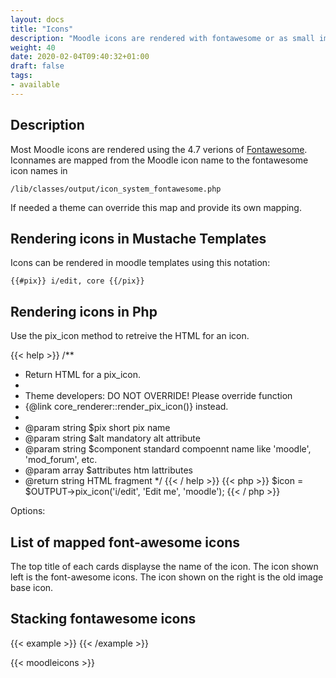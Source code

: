 ```yaml
---
layout: docs
title: "Icons"
description: "Moodle icons are rendered with fontawesome or as small images"
weight: 40
date: 2020-02-04T09:40:32+01:00
draft: false
tags:
- available
---
```


## Description

Most Moodle icons are rendered using the 4.7 verions of [Fontawesome](https://fontawesome.com/v4.7.0/). Iconnames are mapped from the Moodle icon name to the fontawesome icon names in
```
/lib/classes/output/icon_system_fontawesome.php
```
If needed a theme can override this map and provide its own mapping.

## Rendering icons in Mustache Templates

Icons can be rendered in moodle templates using this notation:

```{{#pix}} i/edit, core {{/pix}}```

## Rendering icons in Php

Use the pix_icon method to retreive the HTML for an icon.

{{< help >}}
/**
 * Return HTML for a pix_icon.
 *
 * Theme developers: DO NOT OVERRIDE! Please override function
 * {@link core_renderer::render_pix_icon()} instead.
 *
 * @param string $pix short pix name
 * @param string $alt mandatory alt attribute
 * @param string $component standard compoennt name like 'moodle', 'mod_forum', etc.
 * @param array $attributes htm lattributes
 * @return string HTML fragment
 */
{{< / help >}}
{{< php >}}
    $icon = $OUTPUT->pix_icon('i/edit', 'Edit me', 'moodle');
{{< / php >}}

Options:

## List of mapped font-awesome icons

The top title of each cards displayse the name of the icon. The icon shown left is the font-awesome icons. The icon shown on the right is the old image base icon.


## Stacking fontawesome icons

{{< example >}}
<span class="fa-stack fa-lg">
  <i class="fa fa-comment fa-stack-2x"></i>
  <i class="fa fa-thumbs-o-up fa-stack-1x fa-inverse"></i>
</span>
{{< /example >}}

{{< moodleicons >}}
